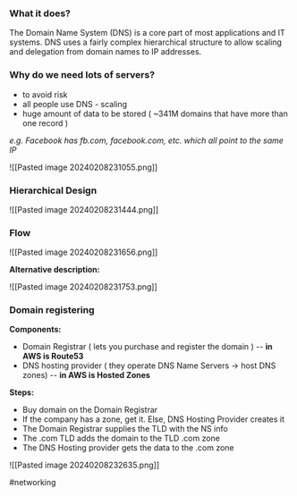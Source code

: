 ### What it does?

The Domain Name System (DNS) is a core part of most applications and IT systems. DNS uses a fairly complex hierarchical structure to allow scaling and delegation from domain names to IP addresses.

### Why do we need lots of servers?

- to avoid risk
- all people use DNS - scaling
- huge amount of data to be stored ( ~341M domains that have more than one record )

*e.g. Facebook has fb.com, facebook.com, etc. which all point to the same IP*

![[Pasted image 20240208231055.png]]

### Hierarchical Design

![[Pasted image 20240208231444.png]]

### Flow

![[Pasted image 20240208231656.png]]

**Alternative description:**

![[Pasted image 20240208231753.png]]


### Domain registering

**Components:**
- Domain Registrar ( lets you purchase and register the domain ) -- **in AWS is Route53**
- DNS hosting provider ( they operate DNS Name Servers -> host DNS zones) -- **in AWS is Hosted Zones** 

**Steps:**
- Buy domain on the Domain Registrar
- If the company has a zone, get it. Else, DNS Hosting Provider creates it
- The Domain Registrar supplies the TLD with the NS info
- The .com TLD adds the domain to the TLD .com zone
- The DNS Hosting provider gets the data to the .com zone

![[Pasted image 20240208232635.png]]

#networking 